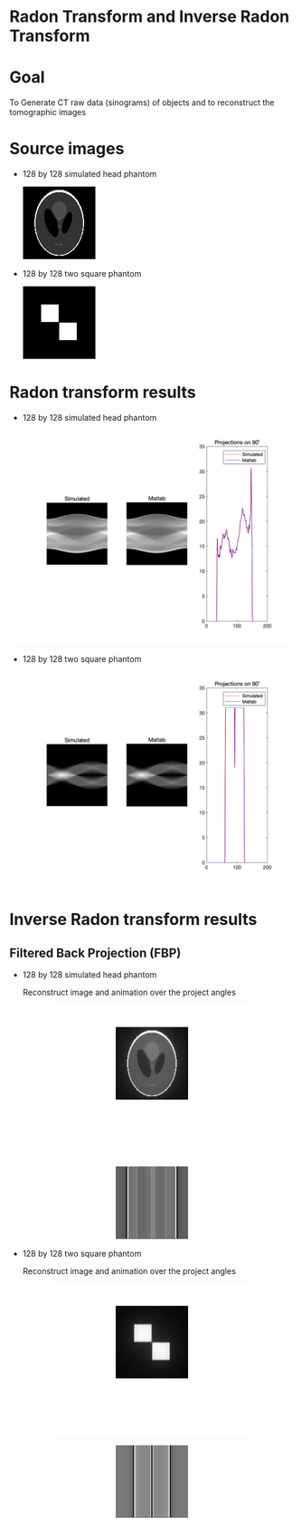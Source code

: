 # Radon Transform and Inverse Radon Transform

# Goal 

To Generate CT raw data (sinograms) of objects and to reconstruct the tomographic images

# Source images

* 128 by 128 simulated head phantom

  ![128Phantom](source_images/128Phantom.png "128Phantom")

* 128 by 128 two square phantom

  ![Sinogram_Source_-_Two_Squares_Phantom](source_images/Sinogram_Source_-_Two_Squares_Phantom.png "Sinogram_Source_-_Two_Squares_Phantom")

# Radon transform results

* 128 by 128 simulated head phantom

![Sinogram-128_Phantom](RdTr_results/Sinogram-128_Phantom.png "Sinogram-128_Phantom")


* 128 by 128 two square phantom

![Sinogram-Two_Squares_Phantom](RdTr_results/Sinogram-Two_Squares_Phantom.png "Sinogram-Two_Squares_Phantom")

# Inverse Radon transform results

## Filtered Back Projection (FBP)

* 128 by 128 simulated head phantom

    Reconstruct image and animation over the project angles

<p align="center">
    <img src=iRdTr_results/128phantom_rec.png>
</p>

<p align="center">
    <img src=iRdTr_results/128phantom_rec.gif>
</p>

* 128 by 128 two square phantom

    Reconstruct image and animation over the project angles

<p align="center">
    <img src=iRdTr_results/two_square_rec.png>
</p>

<p align="center">
    <img src=iRdTr_results/two_sqare_rec.gif>
</p>